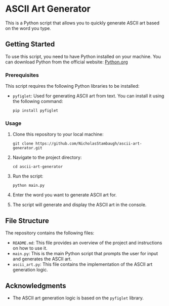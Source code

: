 # ASCII Art Generator

This is a Python script that allows you to quickly generate ASCII art based on the word you type.

## Getting Started

To use this script, you need to have Python installed on your machine. You can download Python from the official website: [Python.org](https://www.python.org/)

### Prerequisites

This script requires the following Python libraries to be installed:

- `pyfiglet`: Used for generating ASCII art from text. You can install it using the following command:

  ```
  pip install pyfiglet
  ```

### Usage

1. Clone this repository to your local machine:

   ```
   git clone https://github.com/NicholasStambaugh/ascii-art-generator.git
   ```

2. Navigate to the project directory:

   ```
   cd ascii-art-generator
   ```

3. Run the script:

   ```
   python main.py
   ```

4. Enter the word you want to generate ASCII art for.

5. The script will generate and display the ASCII art in the console.

## File Structure

The repository contains the following files:

- `README.md`: This file provides an overview of the project and instructions on how to use it.
- `main.py`: This is the main Python script that prompts the user for input and generates the ASCII art.
- `ascii_art.py`: This file contains the implementation of the ASCII art generation logic.

## Acknowledgments

- The ASCII art generation logic is based on the `pyfiglet` library.

